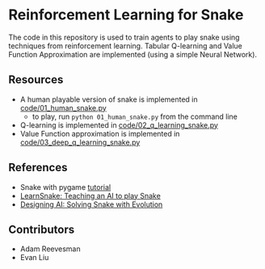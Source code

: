 # Reinforcement Learning for Snake

The code in this repository is used to train agents to play snake using techniques from reinforcement learning.
Tabular Q-learning and Value Function Approximation are implemented (using a simple Neural Network).

## Resources

- A human playable version of snake is implemented in [code/01_human_snake.py](code/01_human_snake.py)
   - to play, run `python 01_human_snake.py` from the command line
- Q-learning is implemented in [code/02_q_learning_snake.py](code/train_q_learning.py)
- Value Function approximation is implemented in [code/03_deep_q_learning_snake.py](code/train_deep_q_learning.py)

## References

- Snake with pygame [tutorial](https://pythonspot.com/snake-with-pygame/)
- [LearnSnake: Teaching an AI to play Snake](https://italolelis.com/snake)
- [Designing AI: Solving Snake with Evolution](https://becominghuman.ai/designing-ai-solving-snake-with-evolution-f3dd6a9da867)

## Contributors

- Adam Reevesman
- Evan Liu
